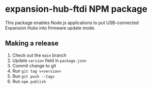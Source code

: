 # expansion-hub-ftdi NPM package

This package enables Node.js applications to put USB-connected Expansion Hubs into firmware
update mode.

## Making a release

1. Check out the `main` branch
2. Update `version` field in `package.json`
3. Commit change to git
4. Run `git tag v<version>`
5. Run `git push --tags`
6. Run `npm publish`

